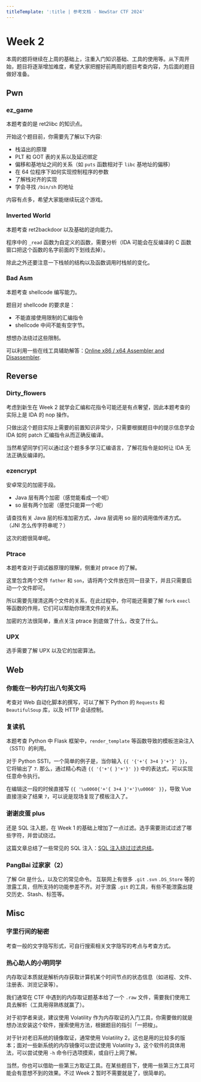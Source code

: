 ```yaml
---
titleTemplate: ':title | 参考文档 - NewStar CTF 2024'
---
```

<script setup>
import Container from '@/components/docs/Container.vue'
import Text from '@/components/docs/NonTextDetectable.vue'
</script>

# Week 2

本周的题将继续在上周的基础上，注重入门知识基础、工具的使用等。从下周开始，题目将逐渐增加难度，希望大家把握好前两周的题目考查内容，为后面的题目做好准备。

## Pwn

### ez_game

<Container type='info'>

本题考查的是 ret2libc 的知识点。
</Container>

开始这个题目前，你需要先了解以下内容:

- 栈溢出的原理
- PLT 和 GOT 表的关系以及延迟绑定
- 偏移和基地址之间的关系<span data-desc>（如 `puts` 函数相对于 `libc` 基地址的偏移）</span>
- 在 64 位程序下如何实现控制程序的参数
- 了解栈对齐的实现
- 学会寻找 `/bin/sh` 的地址

内容有点多，希望大家能继续玩这个游戏。

### Inverted World

本题考查 ret2backdoor 以及基础的逆向能力。

程序中的 `_read` 函数为自定义的函数，需要分析<span data-desc>（IDA 可能会在反编译的 C 函数窗口把这个函数的名字前面的下划线去掉）</span>。

除此之外还要注意一下栈帧的结构以及函数调用时栈帧的变化。

### Bad Asm

<Container type='info'>

本题考查 shellcode 编写能力。
</Container>

题目对 shellcode 的要求是：

- 不能直接使用限制的汇编指令
- shellcode 中间不能有空字节。

想想办法绕过这些限制。

可以利用一些在线工具辅助解答：[Online x86 / x64 Assembler and Disassembler](https://defuse.ca/online-x86-assembler.htm#disassembly).

## Reverse

### Dirty_flowers

考虑到新生在 Week 2 就学会汇编和花指令可能还是有点奢望，因此本题考查的实际上是 IDA 的 nop 操作。

只做出这个题目实际上需要的前置知识非常少，只需要根据题目中的提示信息学会 IDA 如何 patch 汇编指令从而正确反编译。

当然希望同学们可以通过这个题多多学习汇编语言，了解花指令是如何让 IDA 无法正确反编译的。

### ezencrypt

安卓常见的加密手段。

- Java 层有两个加密<span data-desc>（感觉能看成一个呢）</span>
- so 层有两个加密<span data-desc>（感觉只能算一个呢）</span>

请查找有关 Java 层的标准加密方式，Java 层调用 so 层的调用值传递方式。（JNI 怎么传字符串呢？）

这次的题很简单呢。

### Ptrace

<Container type='info'>

本题考查对于调试器原理的理解，侧重对 ptrace 的了解。
</Container>

这里包含两个文件 `father` 和 `son`，请将两个文件放在同一目录下，并且只需要启动一个文件即可。

所以需要先理清这两个文件的关系，在此过程中，你可能还需要了解 `fork` `execl` 等函数的作用，它们可以帮助你理清文件的关系。

加密的方法很简单，重点关注 ptrace 到底做了什么，改变了什么。

### UPX

选手需要了解 UPX 以及它的加密算法。

## Web

### 你能在一秒内打出八句英文吗

考查对 Web 自动化脚本的撰写，可以了解下 Python 的 `Requests` 和 `BeautifulSoup` 库，以及 HTTP 会话控制。

### 复读机

<Container type='info'>

本题考查 Python 中 Flask 框架中，`render_template` 等函数导致的模板渲染注入（SSTI）的利用。
</Container>

对于 Python SSTI，一个简单的例子是，当你输入 `{{ '{'+'{ 3+4 }'+'}' }}`，它将输出了 `7`. 那么，通过精心构造 `{{ '{'+'{ }'+'}' }}` 中的表达式，可以实现任意命令执行。

<Container type='quote'>

在编辑这一段的时候直接写 `{{ '\u0060{'+'{ 3+4 }'+'}\u0060' }}`，导致 Vue 直接渲染了结果 `7`，可以说是现场复现了模板注入了。
</Container>

### 谢谢皮蛋 plus

还是 SQL 注入题，在 Week 1 的基础上增加了一点过滤。选手需要测试过滤了哪些字符，并尝试绕过。

这篇文章总结了一些常见的 SQL 注入：[SQL 注入绕过过滤总结](https://yang1k.github.io/post/sql%E6%B3%A8%E5%85%A5%E7%BB%95%E8%BF%87%E5%8E%9F%E7%90%86%E6%80%BB%E7%BB%93/)。

### PangBai 过家家（2）

了解 Git 是什么，以及它的常见命令。
互联网上有很多 `.git` `.svn` `.DS_Store` 等的泄露工具，但所支持的功能参差不齐。对于泄露 `.git` 的工具，有些不能泄露出提交历史、Stash、标签等。

## Misc

### 字里行间的秘密

考查一般的文字隐写形式，可自行搜索相关文字隐写的考点与考查方式。

### 热心助人的小明同学<Text class='desc-text' fontSize='16px' fontWeight='500' content='（内存取证入门）' />

内存取证本质就是解析内存获取计算机某个时间节点的状态信息<span data-desc>（如进程、文件、注册表、浏览记录等）</span>。

我们通常在 CTF 中遇到的内存取证题基本给了一个 `.raw` 文件，需要我们使用工具去解析<span data-desc>（工具用得熟练就赢了）</span>。

对于初学者来说，建议使用 Volatility 作为内存取证的入门工具，你需要做的就是想办法安装这个软件，搜索使用方法，根据题目的指引「一把梭」。

对于针对老旧系统的镜像取证，通常使用 Volatility 2，这也是用的比较多的版本；面对一些新系统的内存镜像可以尝试使用 Volatility 3，这个软件的具体用法，可以尝试使用 `-h` 命令行选项摸索，或自行上网了解。

当然，你也可以借助一些第三方取证工具。在某些题目下，使用一些第三方工具可能会有意想不到的效果。<span data-desc>不过 Week 2 暂时不需要就是了，很简单的。</span>
